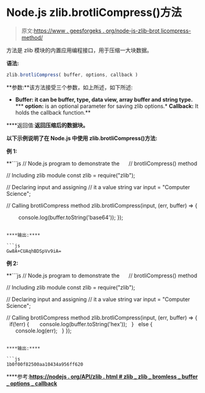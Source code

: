 # Node.js zlib.brotliCompress()方法

> 原文:[https://www . geesforgeks . org/node-js-zlib-brot licompress-method/](https://www.geeksforgeeks.org/node-js-zlib-brotlicompress-method/)

方法是 zlib 模块的内置应用编程接口，用于压缩一大块数据。

**语法:**

```js
zlib.brotliCompress( buffer, options, callback )
```

**参数:**该方法接受三个参数，如上所述，如下所述:

*   **Buffer: it can be buffer, type, data view, array buffer and string type.**
***   **option:** is an optional parameter for saving zlib options.*   **Callback:** It holds the callback function.**

****返回值:**返回压缩后的数据块。**

**以下示例说明了在 Node.js 中使用 **zlib.brotliCompress()方法**:**

****例 1:****

 **```js
// Node.js program to demonstrate the     
// brotliCompress() method

// Including zlib module
const zlib = require("zlib");

// Declaring input and assigning
// it a value string
var input = "Computer Science";

// Calling brotliCompress method
zlib.brotliCompress(input, (err, buffer) => {

        console.log(buffer.toString('base64'));
});
```** 

****输出:****

```js
Gw8A+CUAqhBDSpVv9iA= 
```

****例 2:****

 **```js
// Node.js program to demonstrate the     
// brotliCompress() method

// Including zlib module
const zlib = require("zlib");

// Declaring input and assigning
// it a value string
var input = "Computer Science";

// Calling brotliCompress method
zlib.brotliCompress(input, (err, buffer) => {
  if(!err) {
      console.log(buffer.toString('hex'));
  }
  else {
      console.log(err);
  }
});
```** 

****输出:****

```js
1b0f00f82500aa10434a956ff620 
```

****参考:**[https://nodejs . org/API/zlib . html # zlib _ zlib _ bromless _ buffer _ options _ callback](https://nodejs.org/api/zlib.html#zlib_zlib_brotlicompress_buffer_options_callback)**